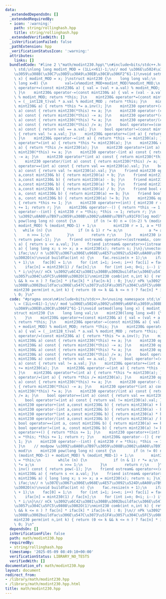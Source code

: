```yaml
---
data:
  _extendedDependsOn: []
  _extendedRequiredBy:
  - icon: ':warning:'
    path: string/rollinghash.hpp
    title: string/rollinghash.hpp
  _extendedVerifiedWith: []
  _isVerificationFailed: false
  _pathExtension: hpp
  _verificationStatusIcon: ':warning:'
  attributes:
    links: []
  bundledCode: "#line 2 \"math/modint230.hpp\"\n#include<bits/stdc++.h>\nusing namespace\
    \ std;\nlong long modint_MOD = (1LL<<61)-1;\n// mod \u306E\u5024\u3092\u5909\u66F4\
    \u3059\u308B(\u30C7\u30D5\u30A9\u30EB\u30C8\u306F2^61-1)\nvoid setmod(long long\
    \ x) { modint_MOD = x; }\nstruct mint230 {\n    long long val;\n    mint230(long\
    \ long x=0) {\n        val=(x%modint_MOD+modint_MOD)%modint_MOD;\n    }\n    mint230&\
    \ operator+=(const mint230& a) { val = (val + a.val) % modint_MOD; return *this;\
    \ }\n    mint230& operator-=(const mint230& a) { val = (val - a.val + modint_MOD)\
    \ % modint_MOD; return *this; }\n    mint230& operator*=(const mint230& a) { val\
    \ = (__int128_t)val * a.val % modint_MOD ; return *this; }\n    mint230& operator/=(const\
    \ mint230& a) { return *this *= a.inv(); }\n    mint230 operator+(const mint230&\
    \ a) const { return mint230(*this) += a; }\n    mint230 operator-(const mint230&\
    \ a) const { return mint230(*this) -= a; }\n    mint230 operator*(const mint230&\
    \ a) const { return mint230(*this) *= a; }\n    mint230 operator/(const mint230&\
    \ a) const { return mint230(*this) /= a; }\n    bool operator==(const mint230&\
    \ a) const { return val == a.val; }\n    bool operator!=(const mint230& a) const\
    \ { return val != a.val; }\n    mint230& operator+=(int a) { return *this += mint230(a);\
    \ }\n    mint230& operator-=(int a) { return *this -= mint230(a); }\n    mint230&\
    \ operator*=(int a) { return *this *= mint230(a); }\n    mint230& operator/=(int\
    \ a) { return *this /= mint230(a); }\n    mint230 operator+(int a) const { return\
    \ mint230(*this) += a; }\n    mint230 operator-(int a) const { return mint230(*this)\
    \ -= a; }\n    mint230 operator*(int a) const { return mint230(*this) *= a; }\n\
    \    mint230 operator/(int a) const { return mint230(*this) /= a; }\n    bool\
    \ operator==(int a) const { return val == mint230(a).val; }\n    bool operator!=(int\
    \ a) const { return val != mint230(a).val; }\n    friend mint230 operator+(int\
    \ a,const mint230& b) { return mint230(a) + b; }\n    friend mint230 operator-(int\
    \ a,const mint230& b) { return mint230(a) - b; }\n    friend mint230 operator*(int\
    \ a,const mint230& b) { return mint230(a) * b; }\n    friend mint230 operator/(int\
    \ a,const mint230& b) { return mint230(a) / b; }\n    friend bool operator==(int\
    \ a, const mint230& b) { return mint230(a) == b; }\n    friend bool operator!=(int\
    \ a, const mint230& b) { return mint230(a) != b; }\n    mint230& operator++()\
    \ { return *this += 1; }\n    mint230 operator++(int) { mint230 r = *this; *this\
    \ += 1; return r; }\n    mint230& operator--() { return *this -= 1; }\n    mint230\
    \ operator--(int) { mint230 r = *this; *this -= 1; return r; }\n    // modpow\
    \ \u3092\u8A08\u7B97\u3059\u308B\u3002\u8A08\u7B97\u91CFO(log mod)\n    mint230\
    \ pow(long long n) const {\n        if (n != 0) n = ((n-2) % (modint_MOD-1) +\
    \ modint_MOD) % (modint_MOD-1) + 1;\n        mint230 r = 1, a = *this;\n     \
    \   while (n) {\n            if (n & 1) r *= a;\n            a *= a;\n       \
    \     n >>= 1;\n        }\n        return r;\n    }\n    mint230 inv() const {\
    \ return pow(-1); }\n    friend ostream& operator<<(ostream&s, const mint230&\
    \ a) { return s << a.val; }\n    friend istream& operator>>(istream&s, mint230&\
    \ a) { long long x; s >> x; a = mint230(x); return s; }\n};\nvector<mint230>fac,\
    \ ifac;\n// n \u307E\u3067\u306E\u968E\u4E57\u3092\u524D\u8A08\u7B97\u3059\u308B\
    \u3002O(n)\nvoid buildfac(int n) {\n    fac.resize(n + 1);\n    ifac.resize(n\
    \ + 1);\n    fac[0] = 1;\n    for (int i=1; i<=n; i++) fac[i] = fac[i-1] * i;\n\
    \    ifac[n] = mint230(1) / fac[n];\n    for (int i=n; 0<i; i--) ifac[i-1] = ifac[i]\
    \ * i;\n}\n// nCk \u3092\u6C42\u3081\u308B\u3002buildfac\u306E\u547C\u3073\u51FA\
    \u3057\u304C\u5FC5\u9808\u3002O(1)\nmint230 comb(int n,int k) { return (0 <= k\
    \ && k <= n ) ? fac[n] * ifac[k] * ifac[n-k] : 0; }\n// nPk \u3092\u6C42\u3081\
    \u308B\u3002buildfac\u306E\u547C\u3073\u51FA\u3057\u304C\u5FC5\u9808\u3002O(1)\n\
    mint230 perm(int n,int k) { return (0 <= k && k <= n ) ? fac[n] * ifac[n-k] :\
    \ 0; }\n"
  code: "#pragma once\n#include<bits/stdc++.h>\nusing namespace std;\nlong long modint_MOD\
    \ = (1LL<<61)-1;\n// mod \u306E\u5024\u3092\u5909\u66F4\u3059\u308B(\u30C7\u30D5\
    \u30A9\u30EB\u30C8\u306F2^61-1)\nvoid setmod(long long x) { modint_MOD = x; }\n\
    struct mint230 {\n    long long val;\n    mint230(long long x=0) {\n        val=(x%modint_MOD+modint_MOD)%modint_MOD;\n\
    \    }\n    mint230& operator+=(const mint230& a) { val = (val + a.val) % modint_MOD;\
    \ return *this; }\n    mint230& operator-=(const mint230& a) { val = (val - a.val\
    \ + modint_MOD) % modint_MOD; return *this; }\n    mint230& operator*=(const mint230&\
    \ a) { val = (__int128_t)val * a.val % modint_MOD ; return *this; }\n    mint230&\
    \ operator/=(const mint230& a) { return *this *= a.inv(); }\n    mint230 operator+(const\
    \ mint230& a) const { return mint230(*this) += a; }\n    mint230 operator-(const\
    \ mint230& a) const { return mint230(*this) -= a; }\n    mint230 operator*(const\
    \ mint230& a) const { return mint230(*this) *= a; }\n    mint230 operator/(const\
    \ mint230& a) const { return mint230(*this) /= a; }\n    bool operator==(const\
    \ mint230& a) const { return val == a.val; }\n    bool operator!=(const mint230&\
    \ a) const { return val != a.val; }\n    mint230& operator+=(int a) { return *this\
    \ += mint230(a); }\n    mint230& operator-=(int a) { return *this -= mint230(a);\
    \ }\n    mint230& operator*=(int a) { return *this *= mint230(a); }\n    mint230&\
    \ operator/=(int a) { return *this /= mint230(a); }\n    mint230 operator+(int\
    \ a) const { return mint230(*this) += a; }\n    mint230 operator-(int a) const\
    \ { return mint230(*this) -= a; }\n    mint230 operator*(int a) const { return\
    \ mint230(*this) *= a; }\n    mint230 operator/(int a) const { return mint230(*this)\
    \ /= a; }\n    bool operator==(int a) const { return val == mint230(a).val; }\n\
    \    bool operator!=(int a) const { return val != mint230(a).val; }\n    friend\
    \ mint230 operator+(int a,const mint230& b) { return mint230(a) + b; }\n    friend\
    \ mint230 operator-(int a,const mint230& b) { return mint230(a) - b; }\n    friend\
    \ mint230 operator*(int a,const mint230& b) { return mint230(a) * b; }\n    friend\
    \ mint230 operator/(int a,const mint230& b) { return mint230(a) / b; }\n    friend\
    \ bool operator==(int a, const mint230& b) { return mint230(a) == b; }\n    friend\
    \ bool operator!=(int a, const mint230& b) { return mint230(a) != b; }\n    mint230&\
    \ operator++() { return *this += 1; }\n    mint230 operator++(int) { mint230 r\
    \ = *this; *this += 1; return r; }\n    mint230& operator--() { return *this -=\
    \ 1; }\n    mint230 operator--(int) { mint230 r = *this; *this -= 1; return r;\
    \ }\n    // modpow \u3092\u8A08\u7B97\u3059\u308B\u3002\u8A08\u7B97\u91CFO(log\
    \ mod)\n    mint230 pow(long long n) const {\n        if (n != 0) n = ((n-2) %\
    \ (modint_MOD-1) + modint_MOD) % (modint_MOD-1) + 1;\n        mint230 r = 1, a\
    \ = *this;\n        while (n) {\n            if (n & 1) r *= a;\n            a\
    \ *= a;\n            n >>= 1;\n        }\n        return r;\n    }\n    mint230\
    \ inv() const { return pow(-1); }\n    friend ostream& operator<<(ostream&s, const\
    \ mint230& a) { return s << a.val; }\n    friend istream& operator>>(istream&s,\
    \ mint230& a) { long long x; s >> x; a = mint230(x); return s; }\n};\nvector<mint230>fac,\
    \ ifac;\n// n \u307E\u3067\u306E\u968E\u4E57\u3092\u524D\u8A08\u7B97\u3059\u308B\
    \u3002O(n)\nvoid buildfac(int n) {\n    fac.resize(n + 1);\n    ifac.resize(n\
    \ + 1);\n    fac[0] = 1;\n    for (int i=1; i<=n; i++) fac[i] = fac[i-1] * i;\n\
    \    ifac[n] = mint230(1) / fac[n];\n    for (int i=n; 0<i; i--) ifac[i-1] = ifac[i]\
    \ * i;\n}\n// nCk \u3092\u6C42\u3081\u308B\u3002buildfac\u306E\u547C\u3073\u51FA\
    \u3057\u304C\u5FC5\u9808\u3002O(1)\nmint230 comb(int n,int k) { return (0 <= k\
    \ && k <= n ) ? fac[n] * ifac[k] * ifac[n-k] : 0; }\n// nPk \u3092\u6C42\u3081\
    \u308B\u3002buildfac\u306E\u547C\u3073\u51FA\u3057\u304C\u5FC5\u9808\u3002O(1)\n\
    mint230 perm(int n,int k) { return (0 <= k && k <= n ) ? fac[n] * ifac[n-k] :\
    \ 0; }\n"
  dependsOn: []
  isVerificationFile: false
  path: math/modint230.hpp
  requiredBy:
  - string/rollinghash.hpp
  timestamp: '2025-05-09 08:49:10+00:00'
  verificationStatus: LIBRARY_NO_TESTS
  verifiedWith: []
documentation_of: math/modint230.hpp
layout: document
redirect_from:
- /library/math/modint230.hpp
- /library/math/modint230.hpp.html
title: math/modint230.hpp
---
```

